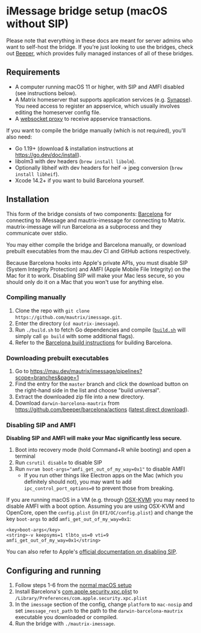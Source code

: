 # iMessage bridge setup (macOS without SIP)
Please note that everything in these docs are meant for server admins who want
to self-host the bridge. If you're just looking to use the bridges, check out
[Beeper], which provides fully managed instances of all of these bridges.

[Beeper]: https://www.beeper.com/

## Requirements
* A computer running macOS 11 or higher, with SIP and AMFI disabled
  (see instructions below).
* A Matrix homeserver that supports application services (e.g. [Synapse](https://github.com/matrix-org/synapse)).
  You need access to register an appservice, which usually involves editing the homeserver config file.
* A [websocket proxy](https://github.com/mautrix/wsproxy) to receive appservice transactions.

If you want to compile the bridge manually (which is not required), you'll also need:

* Go 1.19+ (download & installation instructions at <https://go.dev/doc/install>).
* libolm3 with dev headers (`brew install libolm`).
* Optionally libheif with dev headers for heif -> jpeg conversion (`brew install libheif`).
* Xcode 14.2+ if you want to build Barcelona yourself.

## Installation
This form of the bridge consists of two components: [Barcelona] for connecting
to iMessage and mautrix-imessage for connecting to Matrix. mautrix-imessage
will run Barcelona as a subprocess and they communicate over stdio.

You may either compile the bridge and Barcelona manually, or download prebuilt
executables from the mau.dev CI and GitHub actions respectively.

Because Barcelona hooks into Apple's private APIs, you must disable SIP (System
Integrity Protection) and AMFI (Apple Mobile File Integrity) on the Mac for it
to work. Disabling SIP will make your Mac less secure, so you should only do it
on a Mac that you won't use for anything else.

[Barcelona]: https://github.com/beeper/barcelona

### Compiling manually
1. Clone the repo with `git clone https://github.com/mautrix/imessage.git`.
2. Enter the directory (`cd mautrix-imessage`).
3. Run `./build.sh` to fetch Go dependencies and compile
   ([`build.sh`](https://github.com/mautrix/imessage/blob/master/build.sh)
   will simply call `go build` with some additional flags).
4. Refer to the [Barcelona build instructions] for building Barcelona.

[Barcelona build instructions]: https://github.com/beeper/barcelona/blob/main/BUILDING.md

### Downloading prebuilt executables
1. Go to <https://mau.dev/mautrix/imessage/pipelines?scope=branches&page=1>
2. Find the entry for the `master` branch and click the download button on the
   right-hand side in the list and choose "build universal".
3. Extract the downloaded zip file into a new directory.
4. Download `darwin-barcelona-mautrix` from <https://github.com/beeper/barcelona/actions>
   ([latest direct download](https://nightly.link/beeper/barcelona/workflows/build/main/darwin-barcelona-mautrix.zip)).

### Disabling SIP and AMFI
**Disabling SIP and AMFI will make your Mac significantly less secure.**

1. Boot into recovery mode (hold Command+R while booting) and open a terminal
2. Run `csrutil disable` to disable SIP
3. Run `nvram boot-args="amfi_get_out_of_my_way=0x1"` to disable AMFI
   * If you run other things like Electron apps on the Mac (which you definitely
     should not), you may want to add `ipc_control_port_options=0` to prevent
     those from breaking.

If you are running macOS in a VM (e.g. through [OSX-KVM]) you may need to
disable AMFI with a boot option. Assuming you are using OSX-KVM and OpenCore,
open the `config.plist` (in `EFI/OC/config.plist`) and change the key
`boot-args` to add `amfi_get_out_of_my_way=0x1`:

```
<key>boot-args</key>
<string>-v keepsyms=1 tlbto_us=0 vti=9 amfi_get_out_of_my_way=0x1</string>
```

You can also refer to Apple's [official documentation on disabling SIP](https://developer.apple.com/documentation/security/disabling_and_enabling_system_integrity_protection).

[OSX-KVM]: https://github.com/kholia/OSX-KVM

## Configuring and running
1. Follow steps 1-6 from the [normal macOS setup](../mac/setup.md)
2. Install Barcelona's [com.apple.security.xpc.plist] to `/Library/Preferences/com.apple.security.xpc.plist`
3. In the `imessage` section of the config, change `platform` to `mac-nosip`
   and set `imessage_rest_path` to the path to the `darwin-barcelona-mautrix`
   executable you downloaded or compiled.
4. Run the bridge with `./mautrix-imessage`.

[com.apple.security.xpc.plist]: https://github.com/beeper/barcelona/blob/main/com.apple.security.xpc.plist
